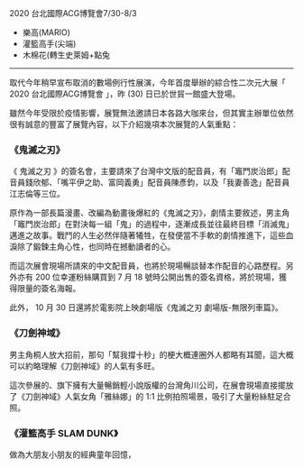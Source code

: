 2020 台北國際ACG博覽會7/30-8/3	


- 樂高(MARIO)
- 灌籃高手(尖端)
- 木棉花(轉生史萊姆+點兔

-----------------
取代今年稍早宣布取消的數場例行性展演，今年首度舉辦的綜合性二次元大展「 2020 台北國際ACG博覽會 」，昨 (30) 日已於世貿一館盛大登場。

雖然今年受限於疫情影響，展覽無法邀請日本各路大咖來台，但其實主辦單位依然很有誠意的豐富了展覽內容，以下介紹幾項本次展覽的人氣重點：


### 《鬼滅之刃》
 《 鬼滅之刃 》的簽名會，主要請來了台灣中文版的配音員，有「竈門炭治郎」配音員錢欣郁、「嘴平伊之助、富岡義勇」配音員陳彥鈞，以及「我妻善逸」配音員江志倫等三位。

原作為一部長篇漫畫、改編為動畫後爆紅的《鬼滅之刃》，劇情主要敘述，男主角「竈門炭治郎」在對決每一組「鬼」的過程中，逐漸成長並往最終目標「消滅鬼」邁進之故事。戰鬥的人生必然伴隨著犧牲，在發便當不手軟的劇情推進下，這些血淚除了鍛鍊主角心性，也同時在撼動讀者的心。

而這次展會現場所請來的中文配音員，也將於現場暢談替本作配音的心路歷程。另外亦有 200 位幸運粉絲購買到 7 月 18 號時公開出售的簽名資格，將於現場，獲得限量的簽名海報。

此外， 10 月 30 日還將於電影院上映劇場版《鬼滅之刃 劇場版-無限列車篇》。

 ### 《刀劍神域》
男主角桐人放大招前，那句「幫我撐十秒」的梗大概連圈外人都略有耳聞，這大概可以約略理解《刀劍神域》的人氣有多旺。

這次參展的、旗下擁有大量暢銷輕小說版權的台灣角川公司，在展會現場直接擺放了《刀劍神域》人氣女角「雅絲娜」的 1:1 比例拍照場景，吸引了大量粉絲駐足合照。

### 《灌籃高手 SLAM DUNK》
做為大朋友小朋友的經典童年回憶，